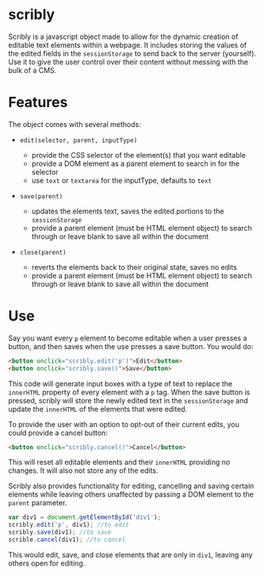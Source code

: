 scribly
=======

Scribly is a javascript object made to allow for the dynamic creation of editable text elements within a webpage. It includes storing the values of the edited fields in the `sessionStorage` to send back to the server (yourself). Use it to give the user control over their content without messing with the bulk of a CMS.

Features
========

The object comes with several methods:

* `edit(selector, parent, inputType)`
  * provide the CSS selector of the element(s) that you want editable
  * provide a DOM element as a parent element to search in for the selector
  * use `text` or `textarea` for the inputType, defaults to `text`

* `save(parent)`
  * updates the elements text, saves the edited portions to the `sessionStorage`
  * provide a parent element (must be HTML element object) to search through or leave blank to save all within the document

* `close(parent)`
  * reverts the elements back to their original state, saves no edits
  * provide a parent element (must be HTML element object) to search through or leave blank to save all within the document

Use
===

Say you want every `p` element to become editable when a user presses a button, and then saves when the use presses a save button. You would do:
```HTML
<button onclick="scribly.edit('p')">Edit</button>
<button onclick="scribly.save()">Save</button>
```
This code will generate input boxes with a type of text to replace the `innerHTML` property of every element with a `p` tag. When the save button is pressed, scribly will store the newly edited text in the `sessionStorage` and update the `innerHTML` of the elements that were edited.

To provide the user with an option to opt-out of their current edits, you could provide a cancel button:
```HTML
<button onclick="scribly.cancel()">Cancel</button>
```
This will reset all editable elements and their `innerHTML` providing no changes. It will also not store any of the edits.

Scribly also provides functionality for editing, cancelling and saving certain elements while leaving others unaffected by passing a DOM element to the `parent` parameter.
```javascript
var div1 = document.getElementById('div1');
scribly.edit('p', div1); //to edit 
scribly.save(div1); //to save
scrible.cancel(div1); //to cancel
```
This would edit, save, and close elements that are only in `div1`, leaving any others open for editing.
